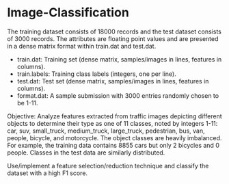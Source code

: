 # Image-Classification

The training dataset consists of 18000 records and the test dataset consists of 3000 records. The attributes are floating point values and are presented in a dense matrix format within train.dat and test.dat. <br/>
- train.dat: Training set (dense matrix, samples/images in lines, features in columns).<br/>
- train.labels: Training class labels (integers, one per line).<br/>
- test.dat: Test set (dense matrix, samples/images in lines, features in columns).<br/>
- format.dat: A sample submission with 3000 entries randomly chosen to be 1-11.<br/>

Objective: Analyze features extracted from traffic images depicting different objects to determine their type as one of 11 classes, noted by integers 1-11: car, suv, small_truck, medium_truck, large_truck, pedestrian, bus, van, people, bicycle, and motorcycle. The object classes are heavily imbalanced. For example, the training data contains 8855 cars but only 2 bicycles and 0 people. Classes in the test data are similarly distributed. <br/>

Use/implement a feature selection/reduction technique and classify the dataset with a high F1 score.
